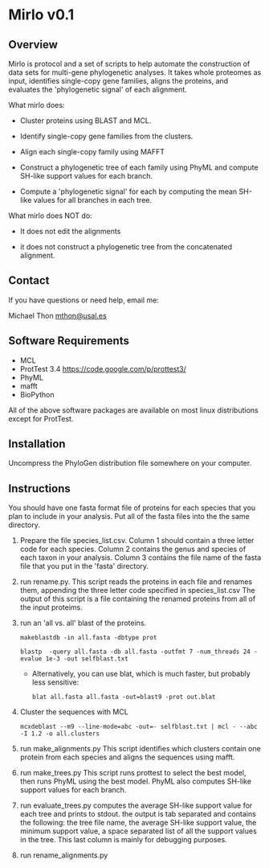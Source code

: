 Mirlo v0.1
==========

Overview
--------

Mirlo is protocol and a set of scripts to help automate the construction
of data sets for  multi-gene phylogenetic analyses. It takes whole
proteomes as input, identifies single-copy gene families, aligns the
proteins, and evaluates the 'phylogenetic signal' of each alignment.

What mirlo does:

* Cluster proteins using BLAST and MCL.

* Identify single-copy gene families from the clusters.

* Align each single-copy family using MAFFT

* Construct a phylogenetic tree of each family using PhyML and compute
SH-like support values for each branch.

* Compute a 'phylogenetic signal' for each by computing the mean SH-like
values for all branches in each tree.


What mirlo does NOT do:

* It does not edit the alignments

* it does not construct a phylogenetic tree from the concatenated
alignment.

Contact
-------

If you have questions or need help, email me:

Michael Thon mthon@usal.es


Software Requirements
---------------------

- MCL
- ProtTest 3.4 https://code.google.com/p/prottest3/
- PhyML
- mafft
- BioPython

All of the above software packages are available on most linux
distributions except for ProtTest.

Installation
------------

Uncompress the PhyloGen distribution file somewhere on your computer.

Instructions
------------

You should have one fasta format file of proteins for each species that
you plan to include in your analysis. Put all of the fasta files into
the the same directory.

1. Prepare the file species_list.csv. Column 1 should contain a three
letter code for each species. Column 2 contains the genus and species of
each taxon in your analysis.  Column 3 contains the file name of the
fasta file that you put in the 'fasta' directory.

1. run rename.py.  This script reads the proteins in each file and renames
them, appending the three letter code specified in species_list.csv The
output of this script is a file containing the renamed
proteins from all of the input proteims.

1. run an 'all vs. all'  blast of the proteins.

    `makeblastdb -in all.fasta -dbtype prot`

    `blastp  -query all.fasta -db all.fasta -outfmt 7 -num_threads 24 -evalue 1e-3 -out selfblast.txt`

    * Alternatively, you can use blat, which is much faster, but probably
    less sensitive:

        `blat all.fasta all.fasta -out=blast9 -prot out.blat`

1. Cluster the sequences with MCL

    `mcxdeblast --m9 --line-mode=abc -out=- selfblast.txt | mcl - --abc -I 1.2 -o all.clusters`

1. run make_alignments.py This script identifies which clusters contain one
protein from each species and aligns the sequences using mafft.

1. run make_trees.py This script runs prottest to select the best model, then runs
PhyML using the best model. PhyML also computes SH-like support values
for each branch.

1. run evaluate_trees.py computes the average SH-like support value for
each tree and prints to stdout. the output is tab separated and contains the
following: the tree file name, the average SH-like support value, the minimum
support value, a space separated list of all the support values in the tree.
This last column is mainly for debugging purposes.

1. run rename_alignments.py
